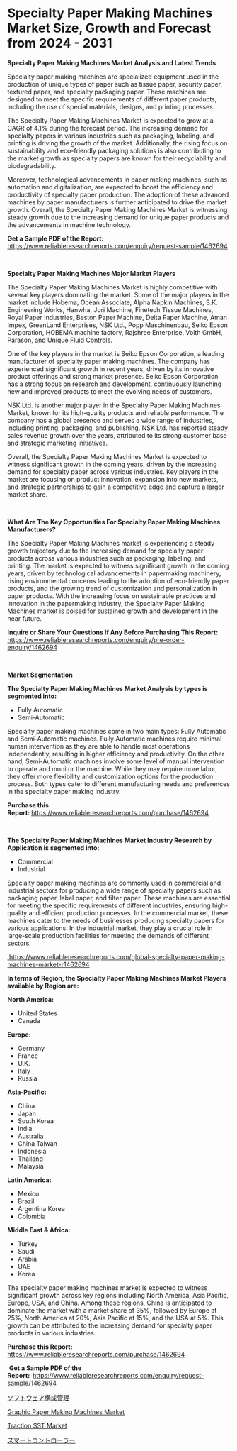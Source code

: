<p><h1>Specialty Paper Making Machines Market Size, Growth and Forecast from 2024 - 2031</h1></p><p><strong>Specialty Paper Making Machines Market Analysis and Latest Trends</strong></p>
<p><p>Specialty paper making machines are specialized equipment used in the production of unique types of paper such as tissue paper, security paper, textured paper, and specialty packaging paper. These machines are designed to meet the specific requirements of different paper products, including the use of special materials, designs, and printing processes.</p><p>The Specialty Paper Making Machines Market is expected to grow at a CAGR of 4.1% during the forecast period. The increasing demand for specialty papers in various industries such as packaging, labeling, and printing is driving the growth of the market. Additionally, the rising focus on sustainability and eco-friendly packaging solutions is also contributing to the market growth as specialty papers are known for their recyclability and biodegradability.</p><p>Moreover, technological advancements in paper making machines, such as automation and digitalization, are expected to boost the efficiency and productivity of specialty paper production. The adoption of these advanced machines by paper manufacturers is further anticipated to drive the market growth. Overall, the Specialty Paper Making Machines Market is witnessing steady growth due to the increasing demand for unique paper products and the advancements in machine technology.</p></p>
<p><strong>Get a Sample PDF of the Report:&nbsp;</strong> <a href="https://www.reliableresearchreports.com/enquiry/request-sample/1462694">https://www.reliableresearchreports.com/enquiry/request-sample/1462694</a></p>
<p>&nbsp;</p>
<p><strong>Specialty Paper Making Machines Major Market Players</strong></p>
<p><p>The Specialty Paper Making Machines Market is highly competitive with several key players dominating the market. Some of the major players in the market include Hobema, Ocean Associate, Alpha Napkin Machines, S.K. Engineering Works, Hanwha, Jori Machine, Finetech Tissue Machines, Royal Paper Industries, Beston Paper Machine, Delta Paper Machine, Aman Impex, GreenLand Enterprises, NSK Ltd., Popp Maschinenbau, Seiko Epson Corporation, HOBEMA machine factory, Rajshree Enterprise, Voith GmbH, Parason, and Unique Fluid Controls.</p><p>One of the key players in the market is Seiko Epson Corporation, a leading manufacturer of specialty paper making machines. The company has experienced significant growth in recent years, driven by its innovative product offerings and strong market presence. Seiko Epson Corporation has a strong focus on research and development, continuously launching new and improved products to meet the evolving needs of customers.</p><p>NSK Ltd. is another major player in the Specialty Paper Making Machines Market, known for its high-quality products and reliable performance. The company has a global presence and serves a wide range of industries, including printing, packaging, and publishing. NSK Ltd. has reported steady sales revenue growth over the years, attributed to its strong customer base and strategic marketing initiatives.</p><p>Overall, the Specialty Paper Making Machines Market is expected to witness significant growth in the coming years, driven by the increasing demand for specialty paper across various industries. Key players in the market are focusing on product innovation, expansion into new markets, and strategic partnerships to gain a competitive edge and capture a larger market share.</p></p>
<p>&nbsp;</p>
<p><strong>What Are The Key Opportunities For Specialty Paper Making Machines Manufacturers?</strong></p>
<p><p>The Specialty Paper Making Machines market is experiencing a steady growth trajectory due to the increasing demand for specialty paper products across various industries such as packaging, labeling, and printing. The market is expected to witness significant growth in the coming years, driven by technological advancements in papermaking machinery, rising environmental concerns leading to the adoption of eco-friendly paper products, and the growing trend of customization and personalization in paper products. With the increasing focus on sustainable practices and innovation in the papermaking industry, the Specialty Paper Making Machines market is poised for sustained growth and development in the near future.</p></p>
<p><strong>Inquire or Share Your Questions If Any Before Purchasing This Report:</strong> <a href="https://www.reliableresearchreports.com/enquiry/pre-order-enquiry/1462694">https://www.reliableresearchreports.com/enquiry/pre-order-enquiry/1462694</a></p>
<p>&nbsp;</p>
<p><strong>Market Segmentation</strong></p>
<p><strong>The Specialty Paper Making Machines Market Analysis by types is segmented into:</strong></p>
<p><ul><li>Fully Automatic</li><li>Semi-Automatic</li></ul></p>
<p><p>Specialty paper making machines come in two main types: Fully Automatic and Semi-Automatic machines. Fully Automatic machines require minimal human intervention as they are able to handle most operations independently, resulting in higher efficiency and productivity. On the other hand, Semi-Automatic machines involve some level of manual intervention to operate and monitor the machine. While they may require more labor, they offer more flexibility and customization options for the production process. Both types cater to different manufacturing needs and preferences in the specialty paper making industry.</p></p>
<p><strong>Purchase this Report:&nbsp;</strong><a href="https://www.reliableresearchreports.com/purchase/1462694">https://www.reliableresearchreports.com/purchase/1462694</a></p>
<p>&nbsp;</p>
<p><strong>The Specialty Paper Making Machines Market Industry Research by Application is segmented into:</strong></p>
<p><ul><li>Commercial</li><li>Industrial</li></ul></p>
<p><p>Specialty paper making machines are commonly used in commercial and industrial sectors for producing a wide range of specialty papers such as packaging paper, label paper, and filter paper. These machines are essential for meeting the specific requirements of different industries, ensuring high-quality and efficient production processes. In the commercial market, these machines cater to the needs of businesses producing specialty papers for various applications. In the industrial market, they play a crucial role in large-scale production facilities for meeting the demands of different sectors.</p></p>
<p><a href="https://www.reliableresearchreports.com/global-specialty-paper-making-machines-market-r1462694">&nbsp;https://www.reliableresearchreports.com/global-specialty-paper-making-machines-market-r1462694</a></p>
<p><strong>In terms of Region, the Specialty Paper Making Machines Market Players available by Region are:</strong></p>
<p>
    <p> <strong> North America: </strong>
        <ul>
            <li>United States</li>
            <li>Canada</li>
        </ul>
        </p> 
    <p> <strong> Europe: </strong>
        <ul>
            <li>Germany</li>
            <li>France</li>
            <li>U.K.</li>
            <li>Italy</li>
            <li>Russia</li>
        </ul>
        </p> 
    <p> <strong> Asia-Pacific: </strong>
        <ul>
            <li>China</li>
            <li>Japan</li>
            <li>South Korea</li>
            <li>India</li>
            <li>Australia</li>
            <li>China Taiwan</li>
            <li>Indonesia</li>
            <li>Thailand</li>
            <li>Malaysia</li>
        </ul>
        </p> 
    <p> <strong> Latin America: </strong>
        <ul>
            <li>Mexico</li>
            <li>Brazil</li>
            <li>Argentina Korea</li>
            <li>Colombia</li>
        </ul>
        </p> 
    <p> <strong> Middle East & Africa: </strong>
        <ul>
            <li>Turkey</li>
            <li>Saudi</li>
            <li>Arabia</li>
            <li>UAE</li>
            <li>Korea</li>
        </ul>
    </p>
    </p>
<p><p>The specialty paper making machines market is expected to witness significant growth across key regions including North America, Asia Pacific, Europe, USA, and China. Among these regions, China is anticipated to dominate the market with a market share of 35%, followed by Europe at 25%, North America at 20%, Asia Pacific at 15%, and the USA at 5%. This growth can be attributed to the increasing demand for specialty paper products in various industries.</p></p>
<p><strong>Purchase this Report: </strong><a href="https://www.reliableresearchreports.com/purchase/1462694">https://www.reliableresearchreports.com/purchase/1462694</a></p>
<p>&nbsp;<strong>Get a Sample PDF of the Report:&nbsp;&nbsp;</strong><a href="https://www.reliableresearchreports.com/enquiry/request-sample/1462694">https://www.reliableresearchreports.com/enquiry/request-sample/1462694</a></p>
<p><strong></strong></p>
<p><p><a href="https://github.com/JacksonWiza1924/Market-Research-Report-List-1/blob/main/415441941181.md">ソフトウェア構成管理</a></p><p><a href="https://github.com/jaidynmorantestelletmjzya/Market-Research-Report-List-2/blob/main/graphic-paper-making-machines-market.md">Graphic Paper Making Machines Market</a></p><p><a href="https://github.com/ruddyyedelwadw/Market-Research-Report-List-2/blob/main/traction-sst-market.md">Traction SST Market</a></p><p><a href="https://github.com/hwbcz413288296/Market-Research-Report-List-1/blob/main/114762841180.md">スマートコントローラー</a></p></p>